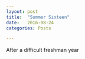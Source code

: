 ```yaml
---
layout: post
title:  "Summer Sixteen"
date:   2016-08-24 
categories: Posts

---
```


After a difficult freshman year